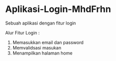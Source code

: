 # Aplikasi-Login-MhdFrhn
Sebuah aplikasi dengan fitur login

Alur Fitur Login :
1. Memasukkan email dan password
2. Memvalidsasi masukan
3. Menampilkan halaman home

